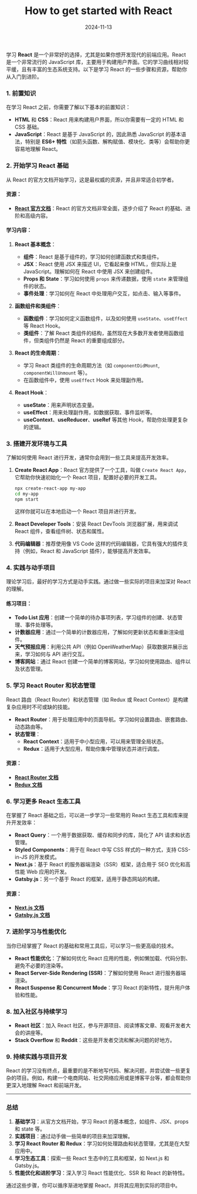 ﻿---
layout: post
title: "How to get started with React"
date: 2024-11-13
---
学习 **React** 是一个非常好的选择，尤其是如果你想开发现代的前端应用。React 是一个非常流行的 JavaScript 库，主要用于构建用户界面。它的学习曲线相对较平缓，且有丰富的生态系统支持。以下是学习 React 的一些步骤和资源，帮助你从入门到进阶。

### 1. **前置知识**
在学习 React 之前，你需要了解以下基本的前置知识：

- **HTML** 和 **CSS**：React 用来构建用户界面，所以你需要有一定的 HTML 和 CSS 基础。
- **JavaScript**：React 是基于 JavaScript 的，因此熟悉 JavaScript 的基本语法，特别是 **ES6+ 特性**（如箭头函数、解构赋值、模块化、类等）会帮助你更容易地理解 React。

### 2. **开始学习 React 基础**
从 React 的官方文档开始学习，这是最权威的资源，并且非常适合初学者。

#### 资源：
- **[React 官方文档](https://reactjs.org/docs/getting-started.html)**：React 的官方文档非常全面，逐步介绍了 React 的基础、进阶和高级内容。

#### 学习内容：
1. **React 基本概念**：
   - **组件**：React 是基于组件的，学习如何创建函数式和类组件。
   - **JSX**：React 使用 JSX 来描述 UI，它看起来像 HTML，但实际上是 JavaScript。理解如何在 React 中使用 JSX 来创建组件。
   - **Props 和 State**：学习如何使用 `props` 来传递数据，使用 `state` 来管理组件的状态。
   - **事件处理**：学习如何在 React 中处理用户交互，如点击、输入等事件。

2. **函数组件和类组件**：
   - **函数组件**：学习如何定义函数组件，以及如何使用 `useState`、`useEffect` 等 React Hook。
   - **类组件**：了解 React 类组件的结构，虽然现在大多数开发者使用函数组件，但类组件仍然是 React 的重要组成部分。

3. **React 的生命周期**：
   - 学习 React 类组件的生命周期方法（如 `componentDidMount`, `componentWillUnmount` 等）。
   - 在函数组件中，使用 `useEffect` Hook 来处理副作用。

4. **React Hook**：
   - **useState**：用来声明状态变量。
   - **useEffect**：用来处理副作用，如数据获取、事件监听等。
   - **useContext**、**useReducer**、**useRef** 等其他 Hook，帮助你处理更复杂的逻辑。

### 3. **搭建开发环境与工具**
了解如何使用 React 进行开发，通常你会用到一些工具来提高开发效率。

1. **Create React App**：React 官方提供了一个工具，叫做 `Create React App`，它帮助你快速初始化一个 React 项目，配置好必要的开发工具。
   ```bash
   npx create-react-app my-app
   cd my-app
   npm start
   ```
   这样你就可以在本地启动一个 React 项目并进行开发。

2. **React Developer Tools**：安装 React DevTools 浏览器扩展，用来调试 React 组件，查看组件树、状态和属性。

3. **代码编辑器**：推荐使用像 VS Code 这样的代码编辑器，它具有强大的插件支持（例如，React 和 JavaScript 插件），能够提高开发效率。

### 4. **实践与动手项目**
理论学习后，最好的学习方式是动手实践。通过做一些实际的项目来加深对 React 的理解。

#### 练习项目：
- **Todo List 应用**：创建一个简单的待办事项列表，学习组件的创建、状态管理、事件处理等。
- **计数器应用**：通过一个简单的计数器应用，了解如何更新状态和重新渲染组件。
- **天气预报应用**：利用公共 API（例如 OpenWeatherMap）获取数据并展示出来，学习如何与 API 进行交互。
- **博客网站**：通过 React 创建一个简单的博客网站，学习如何使用路由、组件以及状态管理。

### 5. **学习 React Router 和状态管理**
React 路由（React Router）和状态管理（如 Redux 或 React Context）是构建复杂应用时不可或缺的技能。

- **React Router**：用于处理应用中的页面导航。学习如何设置路由、嵌套路由、动态路由等。
- **状态管理**：
  - **React Context**：适用于中小型应用，可以用来管理全局状态。
  - **Redux**：适用于大型应用，帮助你集中管理状态并进行调度。

#### 资源：
- **[React Router 文档](https://reactrouter.com/)**
- **[Redux 文档](https://redux.js.org/)**

### 6. **学习更多 React 生态工具**
在掌握了 React 基础之后，可以进一步学习一些常用的 React 生态工具和库来提升开发效率：

- **React Query**：一个用于数据获取、缓存和同步的库，简化了 API 请求和状态管理。
- **Styled Components**：用于在 React 中写 CSS 样式的一种方式，支持 CSS-in-JS 的开发模式。
- **Next.js**：基于 React 的服务器端渲染（SSR）框架，适合用于 SEO 优化和高性能 Web 应用的开发。
- **Gatsby.js**：另一个基于 React 的框架，适用于静态网站的构建。

#### 资源：
- **[Next.js 文档](https://nextjs.org/docs)**
- **[Gatsby.js 文档](https://www.gatsbyjs.com/docs/)**

### 7. **进阶学习与性能优化**
当你已经掌握了 React 的基础和常用工具后，可以学习一些更高级的技术。

- **React 性能优化**：了解如何优化 React 应用的性能，例如懒加载、代码分割、避免不必要的渲染等。
- **React Server-Side Rendering (SSR)**：了解如何使用 React 进行服务器端渲染。
- **React Suspense 和 Concurrent Mode**：学习 React 的新特性，提升用户体验和性能。

### 8. **加入社区与持续学习**
- **React 社区**：加入 React 社区，参与开源项目、阅读博客文章、观看开发者大会的讲座等。
- **Stack Overflow** 和 **Reddit**：这些是开发者交流和解决问题的好地方。

### 9. **持续实践与项目开发**
React 的学习没有终点，最重要的是不断地写代码、解决问题，并尝试做一些更复杂的项目。例如，构建一个电商网站、社交网络应用或是博客平台等，都会帮助你更深入地理解 React 和前端开发。

---

### 总结

1. **基础学习**：从官方文档开始，学习 React 的基本概念，如组件、JSX、props 和 state 等。
2. **实践项目**：通过动手做一些简单的项目来加深理解。
3. **学习 React Router 和 Redux**：学习如何处理路由和状态管理，尤其是在大型应用中。
4. **学习生态工具**：探索一些 React 生态中的工具和框架，如 Next.js 和 Gatsby.js。
5. **性能优化和进阶学习**：深入学习 React 性能优化、SSR 和 React 的新特性。

通过这些步骤，你可以循序渐进地掌握 React，并将其应用到实际的项目中。